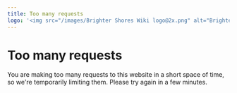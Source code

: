 ```yaml
---
title: Too many requests
logo: '<img src="/images/Brighter Shores Wiki logo@2x.png" alt="Brighter Shores Wiki" width="120px">'
---
```


# Too many requests

You are making too many requests to this website in a short space of time, so we're temporarily limiting them. Please try again in a few minutes.
